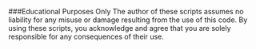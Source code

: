 ###Educational Purposes Only
The author of these scripts assumes no liability for any misuse or damage resulting from the use of this code. By using these scripts, you acknowledge and agree that you are solely responsible for any consequences of their use.
